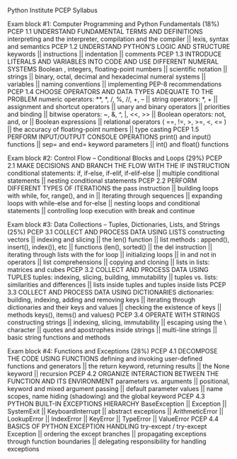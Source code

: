 Python Institute PCEP Syllabus

Exam block #1: Computer Programming and Python Fundamentals (18%)
    PCEP 1.1 UNDERSTAND FUNDAMENTAL TERMS AND DEFINITIONS
    interpreting and the interpreter, compilation and the compiler || lexis, syntax and semantics
    PCEP 1.2 UNDERSTAND PYTHON’S LOGIC AND STRUCTURE
    keywords || instructions || indentation || comments
    PCEP 1.3 INTRODUCE LITERALS AND VARIABLES INTO CODE AND USE DIFFERENT NUMERAL SYSTEMS
    Boolean , integers, floating-point numbers || scientific notation || strings || binary, octal, decimal and hexadecimal numeral systems || variables || naming conventions || implementing PEP-8 recommendations
    PCEP 1.4 CHOOSE OPERATORS AND DATA TYPES ADEQUATE TO THE PROBLEM
    numeric operators: **, *, /, %, //, +, – || string operators: *, + || assignment and shortcut operators || unary and binary operators || priorities and binding || bitwise operators: ~, &, ^, |, <<, >> || Boolean operators: not, and, or || Boolean expressions || relational operators ( ==, !=, >, >=, <, <= ) || the accuracy of floating-point numbers || type casting
    PCEP 1.5 PERFORM INPUT/OUTPUT CONSOLE OPERATIONS
    print() and input() functions || sep= and end= keyword parameters || int() and float() functions

Exam block #2: Control Flow – Conditional Blocks and Loops (29%)
    PCEP 2.1 MAKE DECISIONS AND BRANCH THE FLOW WITH THE IF INSTRUCTION
    conditional statements: if, if-else, if-elif, if-elif-else || multiple conditional statements || nesting conditional statements
    PCEP 2.2 PERFORM DIFFERENT TYPES OF ITERATIONS
    the pass instruction || building loops with while, for, range(), and in || iterating through sequences || expanding loops with while-else and for-else || nesting loops and conditional statements || controlling loop execution with break and continue

Exam block #3: Data Collections – Tuples, Dictionaries, Lists, and Strings (25%)
    PCEP 3.1 COLLECT AND PROCESS DATA USING LISTS
    constructing vectors || indexing and slicing || the len() function || list methods : append(), insert(), index()), etc  || functions (len(), sorted() || the del instruction || iterating through lists with the for loop || initializing loops || in and not in operators || list comprehensions || copying and cloning || lists in lists: matrices and cubes
    PCEP 3.2 COLLECT AND PROCESS DATA USING TUPLES
    tuples: indexing, slicing, building, immutability || tuples vs. lists: similarities and differences || lists inside tuples and tuples inside lists
    PCEP 3.3 COLLECT AND PROCESS DATA USING DICTIONARIES
    dictionaries: building, indexing, adding and removing keys || iterating through dictionaries and their keys and values || checking the existence of keys || methods keys(), items() and values()
    PCEP 3.4 OPERATE WITH STRINGS
    constructing strings || indexing, slicing, immutability || escaping using the \ character || quotes and apostrophes inside strings || multi-line strings || basic string functions and methods

Exam block #4: Functions and Exceptions (28%)
    PCEP 4.1 DECOMPOSE THE CODE USING FUNCTIONS
    defining and invoking user-defined functions and generators || the return keyword, returning results || the None keyword || recursion
    PCEP 4.2 ORGANIZE INTERACTION BETWEEN THE FUNCTION AND ITS ENVIRONMENT
    parameters vs. arguments || positional, keyword and mixed argument passing || default parameter values || name scopes, name hiding (shadowing) and the global keyword
    PCEP 4.3 PYTHON BUILT-IN EXCEPTIONS HIERARCHY
    BaseException || Exception || SystemExit || KeyboardInterrupt || abstract exceptions || ArithmeticError || LookupError || IndexError || KeyError || TypeError || ValueError
    PCEP 4.4 BASICS OF PYTHON EXCEPTION HANDLING
    try-except / try-except Exception || ordering the except branches || propagating exceptions through function boundaries || delegating responsibility for handling exceptions

